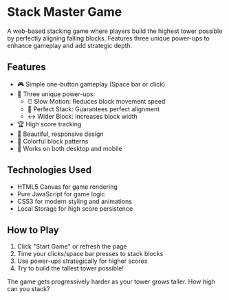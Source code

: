 # Stack Master Game

A web-based stacking game where players build the highest tower possible by perfectly aligning falling blocks. Features three unique power-ups to enhance gameplay and add strategic depth.

## Features

- 🎮 Simple one-button gameplay (Space bar or click)
- 🎯 Three unique power-ups:
  - ⏰ Slow Motion: Reduces block movement speed
  - 🎯 Perfect Stack: Guarantees perfect alignment
  - ↔️ Wider Block: Increases block width
- 🏆 High score tracking
- 🎨 Beautiful, responsive design
- 🌈 Colorful block patterns
- 📱 Works on both desktop and mobile

## Technologies Used

- HTML5 Canvas for game rendering
- Pure JavaScript for game logic
- CSS3 for modern styling and animations
- Local Storage for high score persistence

## How to Play

1. Click "Start Game" or refresh the page
2. Time your clicks/space bar presses to stack blocks
3. Use power-ups strategically for higher scores
4. Try to build the tallest tower possible!

The game gets progressively harder as your tower grows taller. How high can you stack?
